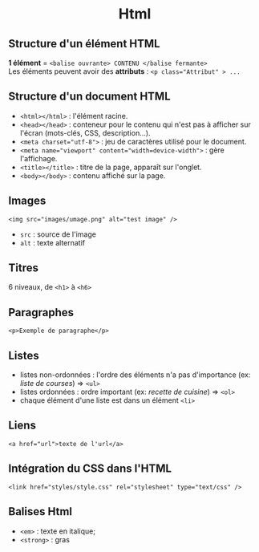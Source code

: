 # <center> Html </center> 

## Structure d'un élément HTML

**1 élément** = `<balise ouvrante> CONTENU </balise fermante>`   
Les éléments peuvent avoir des **attributs** : `<p class="Attribut" > ...`

## Structure d'un document HTML

- `<html></html>` : l'élément racine.   
- `<head></head>` : conteneur pour le contenu qui n'est pas à afficher sur l'écran (mots-clés, CSS, description...).
- `<meta charset="utf-8">` : jeu de caractères utilisé pour le document.
- `<meta name="viewport" content="width=device-width">` : gère l'affichage.
- `<title></title>` : titre de la page, apparaît sur l'onglet.
- `<body></body>` : contenu affiché sur la page.

## Images 

`<img src="images/umage.png" alt="test image" />`

- `src` : source de l'image
- `alt` : texte alternatif

## Titres
6 niveaux, de  `<h1>` à `<h6>`

## Paragraphes
`<p>Exemple de paragraphe</p>`

## Listes
- listes non-ordonnées : l'ordre des éléments n'a pas d'importance (ex: *liste de courses*) => `<ul>`
- listes ordonnées : ordre important (ex: *recette de cuisine*) => `<ol>`
- chaque élément d'une liste est dans un élément `<li>`

## Liens
`<a href="url">texte de l'url</a>`

## Intégration du CSS dans l'HTML
`<link href="styles/style.css" rel="stylesheet" type="text/css" />`

## Balises Html 
- `<em>` : texte en italique;
- `<strong>` : gras
